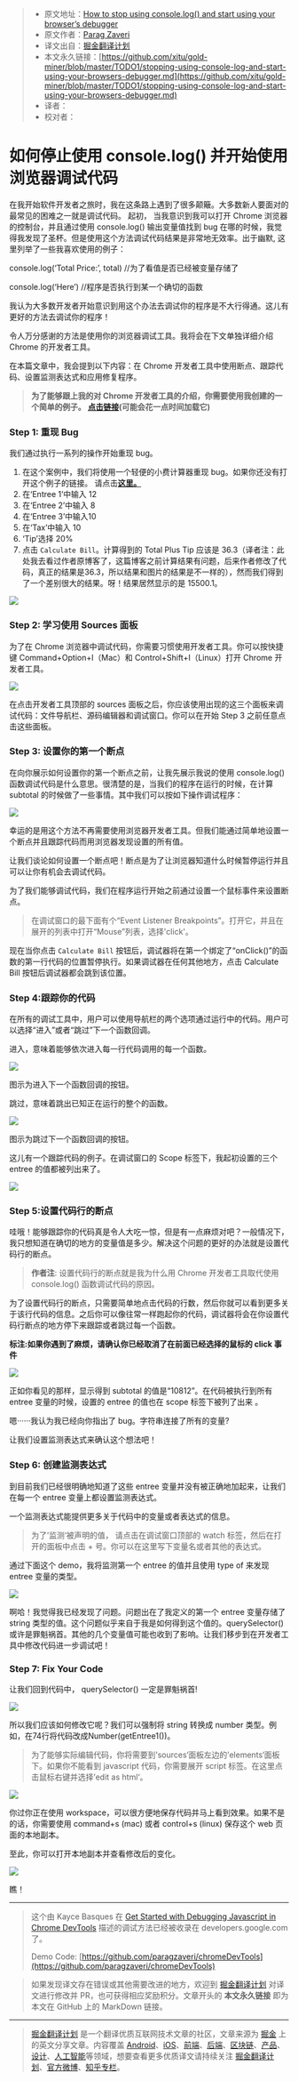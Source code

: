 > * 原文地址：[How to stop using console.log() and start using your browser’s debugger](https://medium.com/datadriveninvestor/stopping-using-console-log-and-start-using-your-browsers-debugger-62bc893d93ff)
> * 原文作者：[Parag Zaveri](https://medium.com/@parag.g.zaveri?source=post_header_lockup)
> * 译文出自：[掘金翻译计划](https://github.com/xitu/gold-miner)
> * 本文永久链接：[https://github.com/xitu/gold-miner/blob/master/TODO1/stopping-using-console-log-and-start-using-your-browsers-debugger.md](https://github.com/xitu/gold-miner/blob/master/TODO1/stopping-using-console-log-and-start-using-your-browsers-debugger.md)
> * 译者：
> * 校对者：

# 如何停止使用 console.log() 并开始使用浏览器调试代码

在我开始软件开发者之旅时，我在这条路上遇到了很多颠簸。大多数新人要面对的最常见的困难之一就是调试代码。 起初， 当我意识到我可以打开 Chrome 浏览器的控制台，并且通过使用 console.log() 输出变量值找到 bug 在哪的时候，我觉得我发现了圣杯。但是使用这个方法调试代码结果是非常地无效率。出于幽默, 这里列举了一些我喜欢使用的例子：

console.log(‘Total Price:’, total) //为了看值是否已经被变量存储了 

console.log(‘Here’) //程序是否执行到某一个确切的函数

我认为大多数开发者开始意识到用这个办法去调试你的程序是不大行得通。这儿有更好的方法去调试你的程序！

令人万分感谢的方法是使用你的浏览器调试工具。我将会在下文单独详细介绍 Chrome 的开发者工具。

在本篇文章中，我会提到以下内容：在 Chrome 开发者工具中使用断点、跟踪代码、设置监测表达式和应用修复程序。

> **为了能够跟上我的对  Chrome 开发者工具的介绍，你需要使用我创建的一个简单的例子。** [**点击链接**](https://chromedevtoolsdemo.herokuapp.com/)**(可能会花一点时间加载它)**

### Step 1: 重现 Bug

我们通过执行一系列的操作开始重现 bug。

1.  在这个案例中，我们将使用一个轻便的小费计算器重现 bug。如果你还没有打开这个例子的链接。 请点击[**这里。**](https://chromedevtoolsdemo.herokuapp.com/)
2.  在‘Entree 1’中输入 12
3.  在‘Entree 2’中输入 8
4.  在‘Entree 3’中输入10
5.  在‘Tax’中输入 10
6.  ‘Tip’选择 20%
7.  点击 `Calculate Bill`。计算得到的 Total Plus Tip 应该是 36.3（译者注：此处我去看过作者原博客了，这篇博客之前计算结果有问题，后来作者修改了代码，真正的结果是36.3，所以结果和图片的结果是不一样的），然而我们得到了一个差别很大的结果。呀！结果居然显示的是 15500.1。

![](https://cdn-images-1.medium.com/max/800/1*r-TVPOq2bvKB1clw9vgCHg.png)

### Step 2: 学习使用 Sources 面板

为了在 Chrome 浏览器中调试代码，你需要习惯使用开发者工具。你可以按快捷键 Command+Option+I（Mac）和 Control+Shift+I（Linux）打开 Chrome 开发者工具。

![](https://cdn-images-1.medium.com/max/800/1*t3SETtaOVas1trQfjRO4gw.png)

在点击开发者工具顶部的 sources 面板之后，你应该使用出现的这三个面板来调试代码：文件导航栏、源码编辑器和调试窗口。你可以在开始 Step 3 之前任意点击这些面板。

### Step 3: 设置你的第一个断点

在向你展示如何设置你的第一个断点之前，让我先展示我说的使用 console.log() 函数调试代码是什么意思。很清楚的是，当我们的程序在运行的时候，在计算 subtotal 的时候做了一些事情。其中我们可以按如下操作调试程序：

![](https://cdn-images-1.medium.com/max/800/1*ZLrHNgLfA0_ImUT-bjiN-w.png)

幸运的是用这个方法不再需要使用浏览器开发者工具。但我们能通过简单地设置一个断点并且跟踪代码而用浏览器发现设置的所有值。

让我们谈论如何设置一个断点吧！断点是为了让浏览器知道什么时候暂停运行并且可以让你有机会去调试代码。

为了我们能够调试代码，我们在程序运行开始之前通过设置一个鼠标事件来设置断点。

> 在调试窗口的最下面有个“Event Listener Breakpoints”。打开它，并且在展开的列表中打开“Mouse”列表，选择'click'。

现在当你点击 `Calculate Bill` 按钮后，调试器将在第一个绑定了“onClick()”的函数的第一行代码的位置暂停执行。如果调试器在任何其他地方，点击 Calculate Bill 按钮后调试器都会跳到该位置。

### Step 4:跟踪你的代码

在所有的调试工具中，用户可以使用导航栏的两个选项通过运行中的代码。用户可以选择“进入”或者“跳过”下一个函数回调。

进入，意味着能够依次进入每一行代码调用的每一个函数。

![](https://cdn-images-1.medium.com/max/800/1*HaePgs1Jyqw1L-wcCiQk0A.png)

图示为进入下一个函数回调的按钮。

跳过，意味着跳出已知正在运行的整个的函数。

![](https://cdn-images-1.medium.com/max/800/1*07byHc3enj1vgrapehg4Bg.png)

图示为跳过下一个函数回调的按钮。

这儿有一个跟踪代码的例子。在调试窗口的 Scope 标签下，我起初设置的三个 entree 的值都被列出来了。 

![](https://cdn-images-1.medium.com/max/800/1*EfVOw-IfVMScANFDGn92mw.png)

### Step 5:设置代码行的断点 

哇哦！能够跟踪你的代码真是令人大吃一惊，但是有一点麻烦对吧？一般情况下，我只想知道在确切的地方的变量值是多少。解决这个问题的更好的办法就是设置代码行的断点。

> **作者注**: 设置代码行的断点就是我为什么用 Chrome 开发者工具取代使用 console.log() 函数调试代码的原因。

为了设置代码行的断点，只需要简单地点击代码的行数，然后你就可以看到更多关于该行代码的信息。之后你可以像往常一样跑起你的代码，调试器将会在你设置代码行断点的地方停下来跟踪或者跳过每一个函数。

**标注:如果你遇到了麻烦，请确认你已经取消了在前面已经选择的鼠标的  click 事件**

![](https://cdn-images-1.medium.com/max/800/1*boS5jNmWpJQMc4o5VHReWA.png)

正如你看见的那样，显示得到 subtotal 的值是“10812”。在代码被执行到所有 entree 变量的时候，设置的 entree 的值也在 scope 标签下被列了出来 。

嗯······我认为我已经向你指出了 bug。字符串连接了所有的变量?

让我们设置监测表达式来确认这个想法吧！

### Step 6: 创建监测表达式

到目前我们已经很明确地知道了这些 entree 变量并没有被正确地加起来，让我们在每一个 entree 变量上都设置监测表达式。

一个监测表达式能提供更多关于代码中的变量或者表达式的信息。

> 为了’监测‘被声明的值， 请点击在调试窗口顶部的 watch 标签，然后在打开的面板中点击 + 号。你可以在这里写下变量名或者其他的表达式。

通过下面这个 demo，我将监测第一个 entree 的值并且使用 type of 来发现 entree 变量的类型。

![](https://cdn-images-1.medium.com/max/800/1*kQDNWSdmUhXrpFyOaY9vHA.png)

啊哈！我觉得我已经发现了问题。问题出在了我定义的第一个 entree 变量存储了 string 类型的值。这个问题似乎来自于我是如何得到这个值的。querySelector() 或许是罪魁祸首。其他的几个变量值可能也收到了影响。让我们移步到在开发者工具中修改代码进一步调试吧！

### Step 7: Fix Your Code

让我们回到代码中， querySelector() 一定是罪魁祸首!

![](https://cdn-images-1.medium.com/max/800/1*Bg6oJPpIZKnBywUG3U_l1w.png)

所以我们应该如何修改它呢？我们可以强制将 string 转换成 number 类型。例如，在74行将代码改成Number(getEntree1())。

> 为了能够实际编辑代码，你将需要到’sources‘面板左边的’elements‘面板下。如果你不能看到 javascript 代码，你需要展开 script 标签。在这里点击鼠标右键并选择’edit as html‘。

![](https://cdn-images-1.medium.com/max/800/1*NPHg0e_aRlVkNYEbQQCITw.png)

你过你正在使用 workspace，可以很方便地保存代码并马上看到效果。如果不是的话，你需要使用 command+s (mac) 或者 control+s (linux) 保存这个 web 页面的本地副本。

至此，你可以打开本地副本并查看修改后的变化。

![](https://cdn-images-1.medium.com/max/800/1*WPiRbg5uZXh11NCxr1U_2A.png)

瞧！

* * *

> 这个由 Kayce Basques 在 [Get Started with Debugging Javascript in Chrome DevTools](https://developers.google.com/web/tools/chrome-devtools/javascript/) 描述的调试方法已经被收录在 developers.google.com 了。
>
> Demo Code: [https://github.com/paragzaveri/chromeDevTools](https://github.com/paragzaveri/chromeDevTools)

> 如果发现译文存在错误或其他需要改进的地方，欢迎到 [掘金翻译计划](https://github.com/xitu/gold-miner) 对译文进行修改并 PR，也可获得相应奖励积分。文章开头的 **本文永久链接** 即为本文在 GitHub 上的 MarkDown 链接。

---

> [掘金翻译计划](https://github.com/xitu/gold-miner) 是一个翻译优质互联网技术文章的社区，文章来源为 [掘金](https://juejin.im) 上的英文分享文章。内容覆盖 [Android](https://github.com/xitu/gold-miner#android)、[iOS](https://github.com/xitu/gold-miner#ios)、[前端](https://github.com/xitu/gold-miner#前端)、[后端](https://github.com/xitu/gold-miner#后端)、[区块链](https://github.com/xitu/gold-miner#区块链)、[产品](https://github.com/xitu/gold-miner#产品)、[设计](https://github.com/xitu/gold-miner#设计)、[人工智能](https://github.com/xitu/gold-miner#人工智能)等领域，想要查看更多优质译文请持续关注 [掘金翻译计划](https://github.com/xitu/gold-miner)、[官方微博](http://weibo.com/juejinfanyi)、[知乎专栏](https://zhuanlan.zhihu.com/juejinfanyi)。
